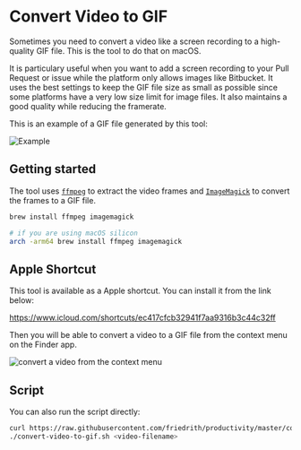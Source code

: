 # Convert Video to GIF

Sometimes you need to convert a video like a screen recording to a high-quality GIF file. This is the tool to do that on macOS.

It is particulary useful when you want to add a screen recording to your Pull Request or issue while the platform only allows images like Bitbucket.
It uses the best settings to keep the GIF file size as small as possible since some platforms have a very low size limit for image files. It also maintains a good quality while reducing the framerate.

This is an example of a GIF file generated by this tool:

![Example](https://github.com/friedrith/productivity/assets/4005226/e752691e-03d9-4a2e-9232-71f814e56b3c)

## Getting started

The tool uses [`ffmpeg`](https://ffmpeg.org/) to extract the video frames and [`ImageMagick`](https://imagemagick.org/) to convert the frames to a GIF file.

```bash
brew install ffmpeg imagemagick

# if you are using macOS silicon
arch -arm64 brew install ffmpeg imagemagick
```

## Apple Shortcut

This tool is available as a Apple shortcut. You can install it from the link below:

https://www.icloud.com/shortcuts/ec417cfcb32941f7aa9316b3c44c32ff

Then you will be able to convert a video to a GIF file from the context menu on the Finder app.

![convert a video from the context menu](https://github.com/friedrith/productivity/assets/4005226/d9ff32f1-4a83-4409-ba1a-a3bae35df3d5)

## Script

You can also run the script directly:

```bash
curl https://raw.githubusercontent.com/friedrith/productivity/master/convert-video-to-gif.sh -o convert-video-to-gif.sh
./convert-video-to-gif.sh <video-filename>
```
